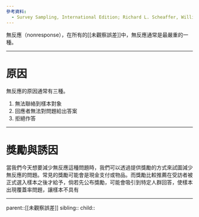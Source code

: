 ```yaml
---
參考資料:
  - Survey Sampling, International Edition; Richard L. Scheaffer, William Mendenhall. III
---
```

無反應（nonresponse），在所有的[[未觀察誤差]]中，無反應通常是最嚴重的一種。

- - -
# 原因
無反應的原因通常有三種。

1. 無法聯絡到樣本對象
2. 回應者無法對問題給出答案
3. 拒絕作答
- - -
# 獎勵與誘因
當我們今天想要減少無反應這種問題時，我們可以透過提供獎勵的方式來試圖減少無反應的問題。常見的獎勵可能會是現金支付或物品。而獎勵比較推薦在受訪者被正式選入樣本之後才給予，倘若先公布獎勵，可能會吸引到特定人群回答，使樣本出現覆蓋率問題，讓樣本不具有
- - -
parent::[[未觀察誤差]]
sibling::
child::